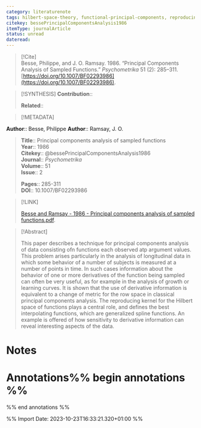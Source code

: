 ```yaml
---
category: literaturenote
tags: hilbert-space-theory, functional-principal-components, reproducing-kernel-hilbert-space
citekey: bessePrincipalComponentsAnalysis1986
itemType: journalArticle
status: unread  
dateread:  
---
```


> [!Cite]  
> Besse, Philippe, and J. O. Ramsay. 1986. “Principal Components Analysis of Sampled Functions.” _Psychometrika_ 51 (2): 285–311. [https://doi.org/10.1007/BF02293986](https://doi.org/10.1007/BF02293986).

> [!SYNTHESIS] 
>**Contribution**::
>
>**Related**:: 
>

> [!METADATA]  
>
**Author**:: Besse, Philippe
**Author**:: Ramsay, J. O.<br>
> **Title**:: Principal components analysis of sampled functions    
> **Year**:: 1986     
> **Citekey**:: @bessePrincipalComponentsAnalysis1986    
>**Journal**:: *Psychometrika*    
>**Volume**:: 51    
>**Issue**:: 2     
>    
>    
>     
> **Pages**:: 285-311    
>**DOI**:: 10.1007/BF02293986    
>

> [!LINK] 
>
> [Besse and Ramsay - 1986 - Principal components analysis of sampled functions.pdf](file:///Users/steven/Library/CloudStorage/GoogleDrive-steven.golovkine@ul.ie/My%20Drive/bibliography/Psychometrika/1986/Besse%20and%20Ramsay%20-%201986%20-%20Principal%20components%20analysis%20of%20sampled%20functions.pdf).

>[!Abstract]
>
>This paper describes a technique for principal components analysis of data consisting ofn functions each observed atp argument values. This problem arises particularly in the analysis of longitudinal data in which some behavior of a number of subjects is measured at a number of points in time. In such cases information about the behavior of one or more derivatives of the function being sampled can often be very useful, as for example in the analysis of growth or learning curves. It is shown that the use of derivative information is equivalent to a change of metric for the row space in classical principal components analysis. The reproducing kernel for the Hilbert space of functions plays a central role, and defines the best interpolating functions, which are generalized spline functions. An example is offered of how sensitivity to derivative information can reveal interesting aspects of the data.
>>


# Notes<br>
# Annotations%% begin annotations %%  
 
  
%% end annotations %%

%% Import Date: 2023-10-23T16:33:21.320+01:00 %%
